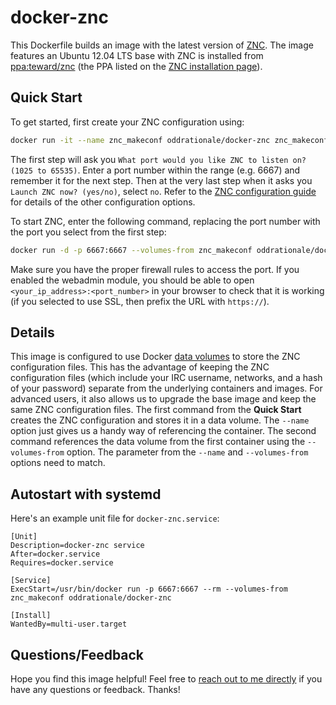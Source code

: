 docker-znc
==========

This Dockerfile builds an image with the latest version of [ZNC](znc.in). The image features an Ubuntu 12.04 LTS base with ZNC is installed from [ppa:teward/znc](https://launchpad.net/~teward/+archive/znc) (the PPA listed on the [ZNC installation page](http://wiki.znc.in/Installation#Install_via_PPA)).

Quick Start
-----------

To get started, first create your ZNC configuration using:

```bash
docker run -it --name znc_makeconf oddrationale/docker-znc znc_makeconf
```

The first step will ask you `What port would you like ZNC to listen on? (1025 to 65535)`. Enter a port number within the range (e.g. 6667) and remember it for the next step. Then at the very last step when it asks you `Launch ZNC now? (yes/no)`, select `no`. Refer to the [ZNC configuration guide](http://wiki.znc.in/Configuration) for details of the other configuration options.

To start ZNC, enter the following command, replacing the port number with the port you select from the first step:

```bash
docker run -d -p 6667:6667 --volumes-from znc_makeconf oddrationale/docker-znc
```

Make sure you have the proper firewall rules to access the port. If you enabled the webadmin module, you should be able to open `<your_ip_address>:<port_number>` in your browser to check that it is working (if you selected to use SSL, then prefix the URL with `https://`).

Details
-------

This image is configured to use Docker [data volumes](http://docs.docker.io/en/latest/use/working_with_volumes/) to store the ZNC configuration files. This has the advantage of keeping the ZNC configuration files (which include your IRC username, networks, and a hash of your password) separate from the underlying containers and images. For advanced users, it also allows us to upgrade the base image and keep the same ZNC configuration files. The first command from the **Quick Start** creates the ZNC configuration and stores it in a data volume. The `--name` option just gives us a handy way of referencing the container. The second command references the data volume from the first container using the `--volumes-from` option. The parameter from the `--name` and `--volumes-from` options need to match.

Autostart with systemd
----------------------

Here's an example unit file for `docker-znc.service`:

```
[Unit]
Description=docker-znc service
After=docker.service
Requires=docker.service

[Service]
ExecStart=/usr/bin/docker run -p 6667:6667 --rm --volumes-from znc_makeconf oddrationale/docker-znc

[Install]
WantedBy=multi-user.target
```

Questions/Feedback
------------------

Hope you find this image helpful! Feel free to [reach out to me directly](https://plus.google.com/u/0/108867134306691129687/posts) if you have any questions or feedback. Thanks!
